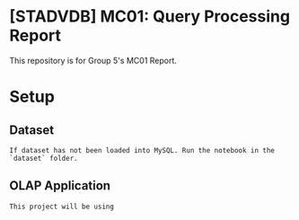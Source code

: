 # [STADVDB] MC01: Query Processing Report

This repository is for Group 5's MC01 Report. 

# Setup
## Dataset
    If dataset has not been loaded into MySQL. Run the notebook in the `dataset` folder. 

## OLAP Application
    This project will be using 

